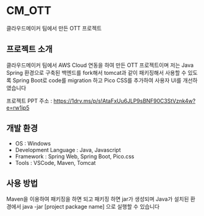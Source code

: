 # CM_OTT
클라우드메이커 팀에서 만든 OTT 프로젝트

## 프로젝트 소개
클라우드메이커 팀에서 AWS Cloud 연동을 하여 만든 OTT 프로젝트이며
저는 Java Spring 환경으로 구축된 백엔드를 fork해서 tomcat과 같이 패키징해서 사용할 수 있도록 Spring Boot로 code를 migration 하고
Pico CSS를 추가하여 사용자 UI를 개선하였습니다

프로젝트 PPT 주소 : https://1drv.ms/p/s!AtaFxUu6JLP9sBNF90C3StVznk4w?e=rw1ip5

## 개발 환경
  - OS : Windows
  - Development Language : Java, Javascript
  - Framework : Spring Web, Spring Boot, Pico.css
  - Tools : VSCode, Maven, Tomcat

## 사용 방법
Maven을 이용하여 패키징을 하면 되고 패키징 하면 jar가 생성되며
Java가 설치된 환경에서
java -jar [project package name]
으로 실행할 수 있습니다
